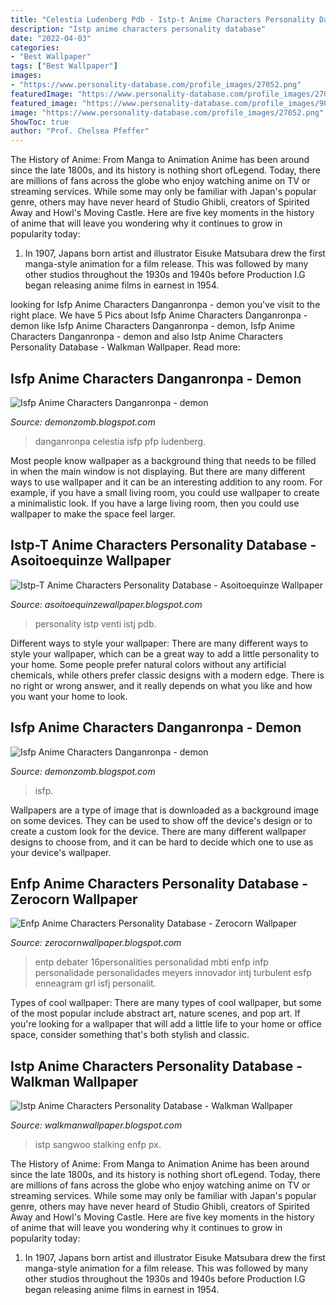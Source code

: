 ```yaml
---
title: "Celestia Ludenberg Pdb - Istp-t Anime Characters Personality Database"
description: "Istp anime characters personality database"
date: "2022-04-03"
categories:
- "Best Wallpaper"
tags: ["Best Wallpaper"]
images:
- "https://www.personality-database.com/profile_images/27052.png"
featuredImage: "https://www.personality-database.com/profile_images/27052.png"
featured_image: "https://www.personality-database.com/profile_images/90162.png"
image: "https://www.personality-database.com/profile_images/27052.png"
ShowToc: true
author: "Prof. Chelsea Pfeffer"
---
```



The History of Anime: From Manga to Animation
Anime has been around since the late 1800s, and its history is nothing short ofLegend. Today, there are millions of fans across the globe who enjoy watching anime on TV or streaming services. While some may only be familiar with Japan's popular genre, others may have never heard of Studio Ghibli, creators of Spirited Away and Howl's Moving Castle. Here are five key moments in the history of anime that will leave you wondering why it continues to grow in popularity today:
1) In 1907, Japans born artist and illustrator Eisuke Matsubara drew the first manga-style animation for a film release. This was followed by many other studios throughout the 1930s and 1940s before Production I.G began releasing anime films in earnest in 1954.

	

		
looking for Isfp Anime Characters Danganronpa - demon you've visit to the right place. We have 5 Pics about Isfp Anime Characters Danganronpa - demon like Isfp Anime Characters Danganronpa - demon, Isfp Anime Characters Danganronpa - demon and also Istp Anime Characters Personality Database - Walkman Wallpaper. Read more:
		
    
## Isfp Anime Characters Danganronpa - Demon

<img loading=lazy src="https://i.pinimg.com/564x/5f/ac/d3/5facd3ba420bd3e7daee310f3a7b8665.jpg" onerror="this.onerror=null;this.src='https://tse2.mm.bing.net/th?id=OIP.aH73d6lgmkhu8Q7hk2D3HQHaHa&amp;pid=15.1';" alt="Isfp Anime Characters Danganronpa - demon">

_Source: demonzomb.blogspot.com_

>danganronpa celestia isfp pfp ludenberg. 

	

Most people know wallpaper as a background thing that needs to be filled in when the main window is not displaying. But there are many different ways to use wallpaper and it can be an interesting addition to any room. For example, if you have a small living room, you could use wallpaper to create a minimalistic look. If you have a large living room, then you could use wallpaper to make the space feel larger.

    
## Istp-T Anime Characters Personality Database - Asoitoequinze Wallpaper

<img loading=lazy src="https://lh6.googleusercontent.com/proxy/6tECh14dQo3Z9LpkFFO5v-KH86W0DPenZNpFVs0RbesL7btaqwlxbhbp55M662QlC2oeOB3gM_WEK-RE9KsZ9HA6mvS405ZeC3eHIjDE=w1200-h630-p-k-no-nu" onerror="this.onerror=null;this.src='https://tse4.mm.bing.net/th?id=OIP.JXYlWYePvniG1DaMPjKOCgAAAA&amp;pid=15.1';" alt="Istp-T Anime Characters Personality Database - Asoitoequinze Wallpaper">

_Source: asoitoequinzewallpaper.blogspot.com_

>personality istp venti istj pdb. 

	

Different ways to style your wallpaper:
There are many different ways to style your wallpaper, which can be a great way to add a little personality to your home. Some people prefer natural colors without any artificial chemicals, while others prefer classic designs with a modern edge. There is no right or wrong answer, and it really depends on what you like and how you want your home to look.

    
## Isfp Anime Characters Danganronpa - Demon

<img loading=lazy src="https://i.pinimg.com/originals/d4/50/b9/d450b9f0f5cc3dac80514a14ac8aa01d.jpg" onerror="this.onerror=null;this.src='https://tse3.mm.bing.net/th?id=OIP.2pmF5OPDh4jp9LEHap6suAHaHd&amp;pid=15.1';" alt="Isfp Anime Characters Danganronpa - demon">

_Source: demonzomb.blogspot.com_

>isfp. 

	

Wallpapers are a type of image that is downloaded as a background image on some devices. They can be used to show off the device's design or to create a custom look for the device. There are many different wallpaper designs to choose from, and it can be hard to decide which one to use as your device's wallpaper.

    
## Enfp Anime Characters Personality Database - Zerocorn Wallpaper

<img loading=lazy src="https://www.personality-database.com/profile_images/90162.png" onerror="this.onerror=null;this.src='https://tse1.mm.bing.net/th?id=OIP._3kZjYhvmXBNrDkc-0XdlQAAAA&amp;pid=15.1';" alt="Enfp Anime Characters Personality Database - Zerocorn Wallpaper">

_Source: zerocornwallpaper.blogspot.com_

>entp debater 16personalities personalidad mbti enfp infp personalidade personalidades meyers innovador intj turbulent esfp enneagram grl isfj personalit. 

	

Types of cool wallpaper:
There are many types of cool wallpaper, but some of the most popular include abstract art, nature scenes, and pop art. If you're looking for a wallpaper that will add a little life to your home or office space, consider something that's both stylish and classic.

    
## Istp Anime Characters Personality Database - Walkman Wallpaper

<img loading=lazy src="https://www.personality-database.com/profile_images/27052.png" onerror="this.onerror=null;this.src='https://tse4.mm.bing.net/th?id=OIP.fzexTqX25FKfDs53MoD3QwAAAA&amp;pid=15.1';" alt="Istp Anime Characters Personality Database - Walkman Wallpaper">

_Source: walkmanwallpaper.blogspot.com_

>istp sangwoo stalking enfp px. 

	

The History of Anime: From Manga to Animation
Anime has been around since the late 1800s, and its history is nothing short ofLegend. Today, there are millions of fans across the globe who enjoy watching anime on TV or streaming services. While some may only be familiar with Japan's popular genre, others may have never heard of Studio Ghibli, creators of Spirited Away and Howl's Moving Castle. Here are five key moments in the history of anime that will leave you wondering why it continues to grow in popularity today:
1) In 1907, Japans born artist and illustrator Eisuke Matsubara drew the first manga-style animation for a film release. This was followed by many other studios throughout the 1930s and 1940s before Production I.G began releasing anime films in earnest in 1954.

